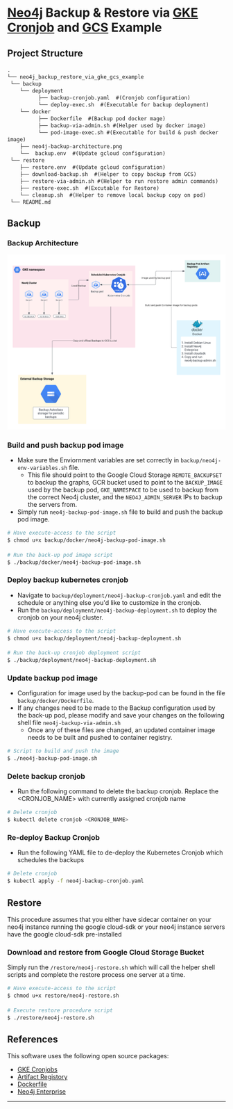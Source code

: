 
# [Neo4j](https://neo4j.com/developer/graph-database/) Backup & Restore via [GKE Cronjob](https://cloud.google.com/kubernetes-engine/docs/how-to/cronjobs) and [GCS](https://cloud.google.com/storage) Example


## Project Structure
```
.
└── neo4j_backup_restore_via_gke_gcs_example
 └── backup
    └── deployment 
          ├── backup-cronjob.yaml  #(Cronjob configuration)
          └── deploy-exec.sh  #(Executable for backup deployment)
    └── docker
          ├── Dockerfile  #(Backup pod docker mage)
          ├── backup-via-admin.sh #(Helper used by docker image)
          └── pod-image-exec.sh #(Executable for build & push docker image)
    ├── neo4j-backup-architecture.png
    └──  backup.env  #(Update gcloud configuration)
 └── restore
    ├── restore.env  #(Update gcloud configuration)
    ├── download-backup.sh  #(Helper to copy backup from GCS)
    ├── restore-via-admin.sh #(Helper to run restore admin commands)
    ├── restore-exec.sh  #(Excutable for Restore)
    └── cleanup.sh  #(Helper to remove local backup copy on pod)
 └── README.md
```

## Backup

### Backup Architecture
![image info](./backup/neo4j-backup-architecture.png)

### Build and push backup pod image

* Make sure the Enviornment variables are set correctly in ```backup/neo4j-env-variables.sh``` file. 
  - This file should point to the Google Cloud Storage `REMOTE_BACKUPSET` to backup the graphs, GCR bucket used to point to the `BACKUP_IMAGE` used by the backup pod, `GKE_NAMESPACE` to be used to backup from the correct Neo4j cluster, and the `NEO4J_ADMIN_SERVER` IPs to backup the servers from.
* Simply run ```neo4j-backup-pod-image.sh``` file to build and push the backup pod image.

```bash
# Have execute-access to the script
$ chmod u+x backup/docker/neo4j-backup-pod-image.sh

# Run the back-up pod image script
$ ./backup/docker/neo4j-backup-pod-image.sh
```

### Deploy backup kubernetes cronjob
* Navigate to ```backup/deployment/neo4j-backup-cronjob.yaml``` and edit the schedule or anything else you'd like to customize in the cronjob.
* Run the ```backup/deployment/neo4j-backup-deployment.sh``` to deploy the cronjob on your neo4j cluster.
```bash
# Have execute-access to the script
$ chmod u+x backup/deployment/neo4j-backup-deployment.sh

# Run the back-up cronjob deployment script
$ ./backup/deployment/neo4j-backup-deployment.sh
```


### Update backup pod image
* Configuration for image used by the backup-pod can be found in the file `backup/docker/Dockerfile`. 
* If any changes need to be made to the Backup configuration used by the back-up pod, please modify and save your changes on the following shell file `neo4j-backup-via-admin.sh`
  - Once any of these files are changed, an updated container image needs to be built and pushed to container registry.

```bash
# Script to build and push the image
$ ./neo4j-backup-pod-image.sh
```

### Delete backup cronjob
* Run the following command to delete the backup cronjob. Replace the <CRONJOB_NAME> with currently assigned cronjob name

```bash
# Delete cronjob
$ kubectl delete cronjob <CRONJOB_NAME>
```

### Re-deploy Backup Cronjob
* Run the following YAML file to de-deploy the Kubernetes Cronjob which schedules the backups

```bash
# Delete cronjob
$ kubectl apply -f neo4j-backup-cronjob.yaml
```

## Restore

This procedure assumes that you either have sidecar container on your neo4j instance running the google cloud-sdk or your neo4j instance servers have the google cloud-sdk pre-installed

### Download and restore from Google Cloud Storage Bucket

Simply run the ```/restore/neo4j-restore.sh``` which will call the helper shell scripts and complete the restore process one server at a time.

```bash
# Have execute-access to the script
$ chmod u+x restore/neo4j-restore.sh

# Execute restore procedure script
$ ./restore/neo4j-restore.sh

```

## References

This software uses the following open source packages:

- [GKE Cronjobs](https://cloud.google.com/kubernetes-engine/docs/how-to/cronjobs)
- [Artifact Registory](https://cloud.google.com/artifact-registry)
- [Dockerfile](https://docs.docker.com/develop/develop-images/dockerfile_best-practices/)
- [Neo4j Enterprise](https://neo4j.com/licensing/)


---